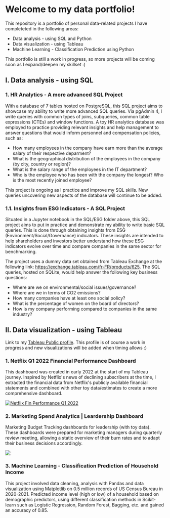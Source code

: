 # Welcome to my data portfolio!

This repository is a portfolio of personal data-related projects I have completeted in the following areas:
- Data analysis - using SQL and Python
- Data visualization - using Tableau
- Machine Learning - Classification Prediction using Python

This portfolio is still a work in progress, so more projects will be coming soon as I expand/deepen my skillset :)

## I. Data analysis - using SQL

### 1. HR Analytics - A more advanced SQL Project 

With a database of 7 tables hosted on PostgreSQL, this SQL project aims to showcase my ability to write more advanced SQL queries. Via pgAdmin 4, I write queries with common types of joins, subqueries, common table expressions (CTEs) and window functions. A toy HR analytics database was employed to practice providing relevant insights and help management to answer questions that would inform personnel and compensation policies, such as:

- How many employees in the company have earn more than the average salary of their respective deparment?
- What is the geographical distribution of the employees in the company (by city, country or region)? 
- What is the salary range of the employees in the IT department?
- Who is the employee who has been with the company the longest? Who is the most recently joined employee?

This project is ongoing as I practice and improve my SQL skills. New queries uncovering new aspects of the database will continue to be added.

### 1.1. Insights from ESG Indicators - A SQL Project

Situated in a Jupyter notebook in the SQL/ESG folder above, this SQL project aims to put in practice and demonstrate my ability to write basic SQL queries. This is done through obtaining insights from ESG (Environment/Social/Governance) indicators. These insights are intended to help shareholders and investors better understand how these ESG indicators evolve over time and compare companies in the same sector for benchmarking.

The project uses a dummy data set obtained from Tableau Exchange at the following link: https://exchange.tableau.com/fr-FR/products/625. The SQL queries, hosted on SQLite, would help answer the following key business questions:

- Where are we on environmental/social issues/governance?
- Where are we in terms of CO2 emissions?
- How many companies have at least one social policy?
- What is the percentage of women on the board of directors?
- How is my company performing compared to companies in the same industry?

## II. Data visualization - using Tableau
Link to my [Tableau Public profile](https://public.tableau.com/app/profile/lan.hoang6504). This profile is of course a work in progress and new visualizations will be added when timing allows :)

### 1. Netflix Q1 2022 Financial Performance Dashboard

This dashboard was created in early 2022 at the start of my Tableau journey. Inspired by Netflix's news of declining subscribers at the time, I extracted the financial data from Netflix's publicly available financial statements and combined with other toy data/estimates to create a more comprehensive dashboard.

<div class='tableauPlaceholder' id='viz1678706830405' style='position: relative'><noscript><a href='#'><img alt='Netflix Fin Performance Q1 2022 ' src='https:&#47;&#47;public.tableau.com&#47;static&#47;images&#47;Ne&#47;NetflixQ12022FinancialPerformanceDashboards&#47;NetflixFinPerformanceQ12022&#47;1_rss.png' style='border: none' /></a></noscript><object class='tableauViz'  style='display:none;'><param name='host_url' value='https%3A%2F%2Fpublic.tableau.com%2F' /> <param name='embed_code_version' value='3' /> <param name='site_root' value='' /><param name='name' value='NetflixQ12022FinancialPerformanceDashboards&#47;NetflixFinPerformanceQ12022' /><param name='tabs' value='no' /><param name='toolbar' value='yes' /><param name='static_image' value='https:&#47;&#47;public.tableau.com&#47;static&#47;images&#47;Ne&#47;NetflixQ12022FinancialPerformanceDashboards&#47;NetflixFinPerformanceQ12022&#47;1.png' /> <param name='animate_transition' value='yes' /><param name='display_static_image' value='yes' /><param name='display_spinner' value='yes' /><param name='display_overlay' value='yes' /><param name='display_count' value='yes' /><param name='language' value='en-US' /></object></div> 

### 2. Marketing Spend Analytics | Leardership Dashboard

Marketing Budget Tracking dashboards for leadership (with toy data). These dashboards were prepared for marketing managers during quarterly review meeting, allowing a static overview of their burn rates and to adapt their business decisions accordingly.

<div class='tableauPlaceholder' id='viz1678708785019' style='position: relative'><noscript><a href='#'><img alt=' ' src='https:&#47;&#47;public.tableau.com&#47;static&#47;images&#47;Ma&#47;MarketingBudgetTracking_ManagementReporting_withToyData&#47;Summary&#47;1_rss.png' style='border: none' /></a></noscript><object class='tableauViz'  style='display:none;'><param name='host_url' value='https%3A%2F%2Fpublic.tableau.com%2F' /> <param name='embed_code_version' value='3' /> <param name='site_root' value='' /><param name='name' value='MarketingBudgetTracking_ManagementReporting_withToyData&#47;Summary' /><param name='tabs' value='yes' /><param name='toolbar' value='yes' /><param name='static_image' value='https:&#47;&#47;public.tableau.com&#47;static&#47;images&#47;Ma&#47;MarketingBudgetTracking_ManagementReporting_withToyData&#47;Summary&#47;1.png' /> <param name='animate_transition' value='yes' /><param name='display_static_image' value='yes' /><param name='display_spinner' value='yes' /><param name='display_overlay' value='yes' /><param name='display_count' value='yes' /><param name='language' value='en-US' /></object></div>               

### 3. Machine Learning - Classification Prediction of Household Income

This project involved data cleaning, analysis with Pandas and data visualization using Matplotlib on 0.5 million records of US Census Bureau in 2020-2021. Predicted income level (high or low) of a household based on demographic predictors, using different classification methods in Scikit-learn such as Logistic Regression, Random Forest, Bagging, etc. and gained an accuracy of 0.85.
